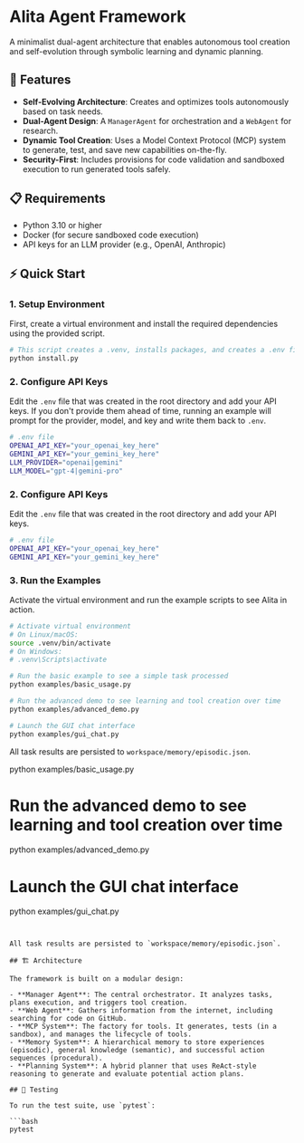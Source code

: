 # Alita Agent Framework

A minimalist dual-agent architecture that enables autonomous tool creation and self-evolution through symbolic learning and dynamic planning.

## 🚀 Features

- **Self-Evolving Architecture**: Creates and optimizes tools autonomously based on task needs.
- **Dual-Agent Design**: A `ManagerAgent` for orchestration and a `WebAgent` for research.
- **Dynamic Tool Creation**: Uses a Model Context Protocol (MCP) system to generate, test, and save new capabilities on-the-fly.
- **Security-First**: Includes provisions for code validation and sandboxed execution to run generated tools safely.

## 📋 Requirements

- Python 3.10 or higher
- Docker (for secure sandboxed code execution)
- API keys for an LLM provider (e.g., OpenAI, Anthropic)

## ⚡ Quick Start

### 1. Setup Environment

First, create a virtual environment and install the required dependencies using the provided script.

```bash
# This script creates a .venv, installs packages, and creates a .env file
python install.py
```


### 2. Configure API Keys

Edit the `.env` file that was created in the root directory and add your API keys.
If you don't provide them ahead of time, running an example will prompt for the
provider, model, and key and write them back to `.env`.

```bash
# .env file
OPENAI_API_KEY="your_openai_key_here"
GEMINI_API_KEY="your_gemini_key_here"
LLM_PROVIDER="openai|gemini"
LLM_MODEL="gpt-4|gemini-pro"
```

### 2. Configure API Keys

Edit the `.env` file that was created in the root directory and add your API keys.

```bash
# .env file
OPENAI_API_KEY="your_openai_key_here"
GEMINI_API_KEY="your_gemini_key_here"

```


### 3. Run the Examples

Activate the virtual environment and run the example scripts to see Alita in action.

```bash
# Activate virtual environment
# On Linux/macOS:
source .venv/bin/activate
# On Windows:
# .venv\Scripts\activate

# Run the basic example to see a simple task processed
python examples/basic_usage.py

# Run the advanced demo to see learning and tool creation over time
python examples/advanced_demo.py

# Launch the GUI chat interface
python examples/gui_chat.py
```

All task results are persisted to `workspace/memory/episodic.json`.

python examples/basic_usage.py

# Run the advanced demo to see learning and tool creation over time
python examples/advanced_demo.py

# Launch the GUI chat interface
python examples/gui_chat.py
```


All task results are persisted to `workspace/memory/episodic.json`.

## 🏗️ Architecture

The framework is built on a modular design:

- **Manager Agent**: The central orchestrator. It analyzes tasks, plans execution, and triggers tool creation.
- **Web Agent**: Gathers information from the internet, including searching for code on GitHub.
- **MCP System**: The factory for tools. It generates, tests (in a sandbox), and manages the lifecycle of tools.
- **Memory System**: A hierarchical memory to store experiences (episodic), general knowledge (semantic), and successful action sequences (procedural).
- **Planning System**: A hybrid planner that uses ReAct-style reasoning to generate and evaluate potential action plans.

## 🧪 Testing

To run the test suite, use `pytest`:

```bash
pytest
```
